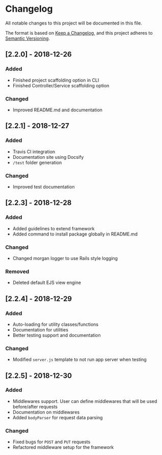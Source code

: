 # Changelog

All notable changes to this project will be documented in this file.

The format is based on [Keep a Changelog](https://keepachangelog.com/en/1.0.0/),
and this project adheres to [Semantic Versioning](https://semver.org/spec/v2.0.0.html).

## [2.2.0] - 2018-12-26

### Added

+ Finished project scaffolding option in CLI
+ Finished Controller/Service scaffolding option

### Changed

+ Improved README.md and documentation

## [2.2.1] - 2018-12-27

### Added

+ Travis CI integration
+ Documentation site using Docsify
+ `/test` folder generation

### Changed

+ Improved test documentation

## [2.2.3] - 2018-12-28

### Added

+ Added guidelines to extend framework
+ Added command to install package globally in README.md

### Changed

+ Changed morgan logger to use Rails style logging

### Removed

+ Deleted default EJS view engine

## [2.2.4] - 2018-12-29

### Added

+ Auto-loading for utility classes/functions
+ Documentation for utilities
+ Better testing support and documentation

### Changed

+ Modified `server.js` template to not run app server when testing

## [2.2.5] - 2018-12-30

### Added

+ Middlewares support. User can define middlewares that will be used before/after requests
+ Documentation on middlewares
+ Added `bodyParser` for request data parsing

### Changed

+ Fixed bugs for `POST` and `PUT` requests
+ Refactored middleware setup for the framework
